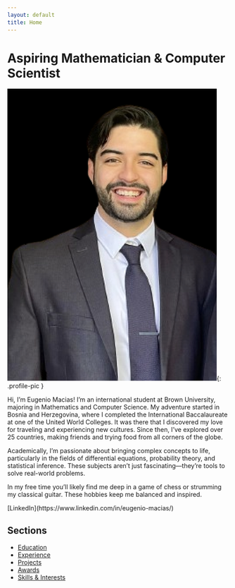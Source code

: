 ```yaml
---
layout: default
title: Home
---
```


# Aspiring Mathematician & Computer Scientist
![Profile Picture](/assets/images/picture.png){: .profile-pic }

<p class="animated-text">Hi, I’m Eugenio Macias! I’m an international student at Brown University, majoring in Mathematics and Computer Science. My adventure started in Bosnia and Herzegovina, where I completed the International Baccalaureate at one of the United World Colleges. It was there that I discovered my love for traveling and experiencing new cultures. Since then, I’ve explored over 25 countries, making friends and trying food from all corners of the globe.</p>

<p class="animated-text">Academically, I’m passionate about bringing complex concepts to life, particularly in the fields of differential equations, probability theory, and statistical inference. These subjects aren’t just fascinating—they’re tools to solve real-world problems.</p>

<p class="animated-text">In my free time you’ll likely find me deep in a game of chess or strumming my classical guitar. These hobbies keep me balanced and inspired.</p>
[LinkedIn](https://www.linkedin.com/in/eugenio-macias/)

## Sections
- [Education](education.md)
- [Experience](experience.md)
- [Projects](projects.md)
- [Awards](awards.md)
- [Skills & Interests](skills-interests.md)
